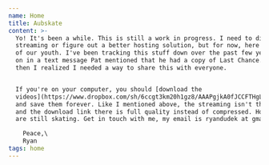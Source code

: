 ```yaml
---
name: Home
title: Aubskate
content: >-
  Yo! It's been a while. This is still a work in progress. I need to dial in the
  streaming or figure out a better hosting solution, but for now, here is a part
  of our youth. I've been tracking this stuff down over the past few years, but
  on in a text message Pat mentioned that he had a copy of Last Chance... and
  then I realized I needed a way to share this with everyone.


  If you're on your computer, you should [download the
  videos](https://www.dropbox.com/sh/6ccgt3km20h1gz8/AAAPgjkA0fJCCFTHgL9nBPFra?dl=0)
  and save them forever. Like I mentioned above, the streaming isn't the best,
  and the download link there is full quality instead of compressed. Hope ya'll
  are still skating. Get in touch with me, my email is ryandudek at gmail.

    Peace,\
    Ryan
tags: home
---
```


